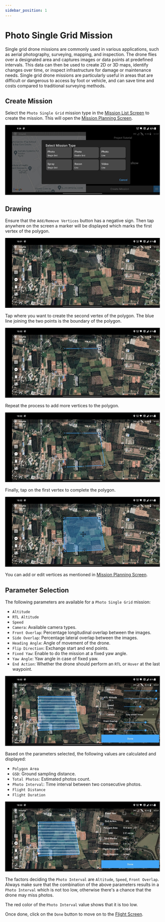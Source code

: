 ```yaml
---
sidebar_position: 1
---
```


# Photo Single Grid Mission

Single grid drone missions are commonly used in various applications, such as aerial photography, surveying, mapping,
and inspection. The drone flies over a designated area and captures images or data points at predefined intervals. This
data can then be used to create 2D or 3D maps, identify changes over time, or inspect infrastructure for damage or
maintenance needs. Single grid drone missions are particularly useful in areas that are difficult or dangerous to access
by foot or vehicle, and can save time and costs compared to traditional surveying methods.

## Create Mission

Select the `Photo Single Grid` mission type in the [Mission List Screen](/launchpad/overview/mission-list-screen.md) to create
the mission. This will open the [Mission Planning Screen](/launchpad/overview/mission-planning-screen.md).

![Create](./img/photo-single-grid-create.jpg)

## Drawing

Ensure that the `Add/Remove Vertices` button has a negative sign. Then tap anywhere on the screen a marker will be
displayed which marks the first vertex of the polygon.

![Polygon 1](./img/photo-single-grid-polygon-1.jpg)

Tap where you want to create the second vertex of the polygon. The blue line joining the two points is the boundary of
the polygon.

![Polygon 2](./img/photo-single-grid-polygon-2.jpg)

Repeat the process to add more vertices to the polygon.

![Polygon 3](./img/photo-single-grid-polygon-3.jpg)

Finally, tap on the first vertex to complete the polygon.

![Polygon 4](./img/photo-single-grid-polygon-4.jpg)

You can add or edit vertices as mentioned in [Mission Planning Screen](/launchpad/overview/mission-planning-screen.md).

## Parameter Selection

The following parameters are available for a `Photo Single Grid` mission:

- `Altitude`
- `RTL Altitude`
- `Speed`
- `Camera`: Available camera types.
- `Front Overlap`: Percentage longitudinal overlap between the images.
- `Side Overlap`: Percentage lateral overlap between the images.
- `Heading Angle`: Angle of movement of the drone.
- `Flip Direction`: Exchange start and end points.
- `Fixed Yaw`: Enable to do the mission at a fixed yaw angle.
- `Yaw Angle`: Yaw angle in case of fixed yaw.
- `End Action`: Whether the drone should perform an `RTL` or `Hover` at the last waypoint.

![Parameters](./img/photo-single-grid-params.jpg)

Based on the parameters selected, the following values are calculated and displayed:

- `Polygon Area`
- `GSD`: Ground sampling distance.
- `Total Photos`: Estimated photos count.
- `Photo Interval`: Time interval between two consecutive photos.
- `Flight Distance`
- `Flight Duration`

![Data](./img/photo-single-grid-data.jpg)

The factors deciding the `Photo Interval` are `Altitude`, `Speed`, `Front Overlap`. Always make sure that the
combination of the above parameters results in a `Photo Interval` which is not too low, otherwise there's a chance that
the drone may miss photos.

The red color of the `Photo Interval` value shows that it is too low.

Once done, click on the `Done` button to move on to the [Flight Screen](/launchpad/overview/flight-screen.md).
